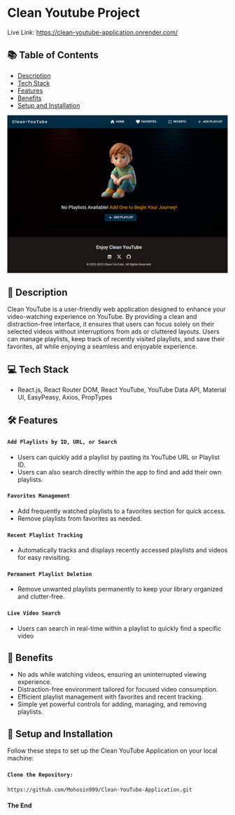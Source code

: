 # Clean Youtube Project

Live Link: https://clean-youtube-application.onrender.com/

## 📚 Table of Contents

- [Description](#-description)
- [Tech Stack](#-tech-stack)
- [Features](#-features)
- [Benefits](#-benefits)
- [Setup and Installation](#-setup-and-installation)

![Clean YouTube App](./public/clean-youtube.png)

## 📖 Description

Clean YouTube is a user-friendly web application designed to enhance your video-watching experience on YouTube. By providing a clean and distraction-free interface, it ensures that users can focus solely on their selected videos without interruptions from ads or cluttered layouts. Users can manage playlists, keep track of recently visited playlists, and save their favorites, all while enjoying a seamless and enjoyable experience.

## 💻 Tech Stack

- React.js, React Router DOM, React YouTube, YouTube Data API, Material UI, EasyPeasy, Axios, PropTypes

## 🛠 Features

#### `Add Playlists by ID, URL, or Search`

- Users can quickly add a playlist by pasting its YouTube URL or Playlist ID.
- Users can also search directly within the app to find and add their own playlists.

#### `Favorites Management`

- Add frequently watched playlists to a favorites section for quick access.
- Remove playlists from favorites as needed.

#### `Recent Playlist Tracking`

- Automatically tracks and displays recently accessed playlists and videos for easy revisiting.

#### `Permanent Playlist Deletion`

- Remove unwanted playlists permanently to keep your library organized and clutter-free.

#### `Live Video Search`

- Users can search in real-time within a playlist to quickly find a specific video

## 💬 Benefits

- No ads while watching videos, ensuring an uninterrupted viewing experience.
- Distraction-free environment tailored for focused video consumption.
- Efficient playlist management with favorites and recent tracking.
- Simple yet powerful controls for adding, managing, and removing playlists.

## 🚀 Setup and Installation

Follow these steps to set up the Clean YouTube Application on your local machine:

#### `Clone the Repository:`

```
https://github.com/Mohosin999/Clean-YouTube-Application.git
```

#### The End
